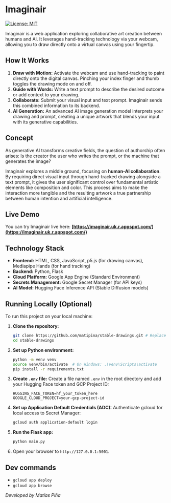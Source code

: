 # Imaginair

[![License: MIT](https://img.shields.io/badge/License-MIT-yellow.svg)](https://opensource.org/licenses/MIT)

Imaginair is a web application exploring collaborative art creation between humans and AI. It leverages hand-tracking technology via your webcam, allowing you to draw directly onto a virtual canvas using your fingertip.

## How It Works

1.  **Draw with Motion:** Activate the webcam and use hand-tracking to paint directly onto the digital canvas. Pinching your index finger and thumb toggles the drawing mode on and off.
2.  **Guide with Words:** Write a text prompt to describe the desired outcome or add context to your drawing.
3.  **Collaborate:** Submit your visual input and text prompt. Imaginair sends this combined information to its backend.
4.  **AI Generation:** An advanced AI image generation model interprets your drawing and prompt, creating a unique artwork that blends your input with its generative capabilities.

## Concept

As generative AI transforms creative fields, the question of authorship often arises: Is the creator the user who writes the prompt, or the machine that generates the image?

Imaginair explores a middle ground, focusing on **human-AI collaboration**. By requiring direct visual input through hand-tracked drawing alongside a text prompt, it gives the user significant control over fundamental artistic elements like composition and color. This process aims to make the interaction more tangible and the resulting artwork a true partnership between human intention and artificial intelligence.

## Live Demo

You can try Imaginair live here: **[https://imaginair.uk.r.appspot.com/](https://imaginair.uk.r.appspot.com/)**

## Technology Stack

* **Frontend:** HTML, CSS, JavaScript, p5.js (for drawing canvas), Mediapipe Hands (for hand tracking)
* **Backend:** Python, Flask
* **Cloud Platform:** Google App Engine (Standard Environment)
* **Secrets Management:** Google Secret Manager (for API keys)
* **AI Model:** Hugging Face Inference API (Stable Diffusion models)

## Running Locally (Optional)

To run this project on your local machine:

1.  **Clone the repository:**
    ```bash
    git clone https://github.com/matipina/stable-drawings.git # Replace with your repo URL
    cd stable-drawings
    ```
2.  **Set up Python environment:**
    ```bash
    python -m venv venv
    source venv/bin/activate  # On Windows: .\venv\Scripts\activate
    pip install -r requirements.txt
    ```
3.  **Create `.env` file:** Create a file named `.env` in the root directory and add your Hugging Face token and GCP Project ID:
    ```dotenv
    HUGGING_FACE_TOKEN=hf_your_token_here
    GOOGLE_CLOUD_PROJECT=your-gcp-project-id
    ```
4.  **Set up Application Default Credentials (ADC):** Authenticate gcloud for local access to Secret Manager:
    ```bash
    gcloud auth application-default login
    ```
5.  **Run the Flask app:**
    ```bash
    python main.py
    ```
6.  Open your browser to `http://127.0.0.1:5001`.

## Dev commands

* `gcloud app deploy`
* `gcloud app browse`

*Developed by Matías Piña*
